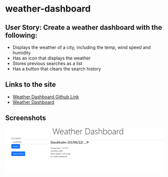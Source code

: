 # weather-dashboard

## User Story: Create a weather dashboard with the following:
- Displays the weather of a city, including the temp, wind speed and humidity
- Has an icon that displays the weather
- Stores previous searches as a list
- Has a button that clears the search history

## Links to the site
- [Weather Dashboard Github Link](https://github.com/somaiahuthappa/weather-dashboard)
- [Weather Dashboard](https://somaiahuthappa.github.io/weather-dashboard/)

## Screenshots
![This is a screenshot](/assets/images/screenshot.PNG)

